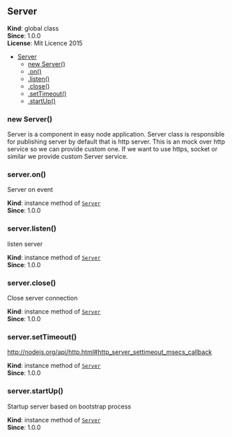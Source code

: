 <a name="Server"></a>

## Server
**Kind**: global class  
**Since**: 1.0.0  
**License**: Mit Licence 2015  

* [Server](#Server)
    * [new Server()](#new_Server_new)
    * [.on()](#Server+on)
    * [.listen()](#Server+listen)
    * [.close()](#Server+close)
    * [.setTimeout()](#Server+setTimeout)
    * [.startUp()](#Server+startUp)

<a name="new_Server_new"></a>

### new Server()
Server is a component in easy node application.
Server class is responsible for publishing server by default that is http server.
This is an mock over http service so we can provide custom one.
If we want to use https, socket or similar we provide custom Server service.

<a name="Server+on"></a>

### server.on()
Server on event

**Kind**: instance method of <code>[Server](#Server)</code>  
**Since**: 1.0.0  
<a name="Server+listen"></a>

### server.listen()
listen server

**Kind**: instance method of <code>[Server](#Server)</code>  
**Since**: 1.0.0  
<a name="Server+close"></a>

### server.close()
Close server connection

**Kind**: instance method of <code>[Server](#Server)</code>  
**Since**: 1.0.0  
<a name="Server+setTimeout"></a>

### server.setTimeout()
http://nodejs.org/api/http.html#http_server_settimeout_msecs_callback

**Kind**: instance method of <code>[Server](#Server)</code>  
**Since**: 1.0.0  
<a name="Server+startUp"></a>

### server.startUp()
Startup server based on bootstrap process

**Kind**: instance method of <code>[Server](#Server)</code>  
**Since**: 1.0.0  
